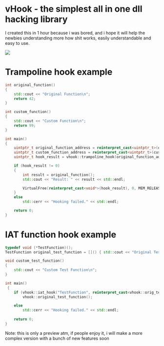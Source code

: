 # vHook - the simplest all in one dll hacking library

I created this in 1 hour because i was bored, and i hope it will help the newbies understanding more how shit works, easily understandable and easy to use.

<img src="https://cdn.discordapp.com/attachments/1142220291859292411/1174944962853474394/image.png"/>

# Trampoline hook example
```cpp
int original_function() 
{
    std::cout << "Original Function\n";
    return 42;
}

int custom_function() 
{
    std::cout << "Custom Function\n";
    return 99;
}

int main() 
{
    uintptr_t original_function_address = reinterpret_cast<uintptr_t>(original_function);
    uintptr_t custom_function_address = reinterpret_cast<uintptr_t>(custom_function);
    uintptr_t hook_result = vhook::trampoline_hook(original_function_address, custom_function_address, 5);

    if (hook_result != 0) 
    {
        int result = original_function();
        std::cout << "Result: " << result << std::endl;

        VirtualFree(reinterpret_cast<void*>(hook_result), 0, MEM_RELEASE);
    } 
    else 
        std::cerr << "Hooking failed." << std::endl;

    return 0;
}
```

# IAT function hook example
```cpp
typedef void (*TestFunction)();
TestFunction original_test_function = []() { std::cout << "Original Test Function\n"; };

void custom_test_function() 
{
    std::cout << "Custom Test Function\n";
}

int main()
 {
    if (vhook::iat_hook("TestFunction", reinterpret_cast<vhook::orig_test_func>(vhook::custom_test_function))) 
        vhook::original_test_function();

    else
        std::cerr << "Hooking failed." << std::endl;
    
    return 0;
}
```

Note: this is only a preview atm, if people enjoy it, i will make a more complex version with a bunch of new features soon
